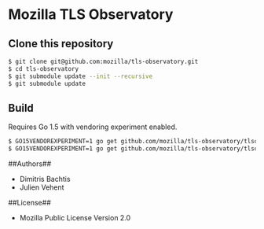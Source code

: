 # Mozilla TLS Observatory

## Clone this repository

```bash
$ git clone git@github.com:mozilla/tls-observatory.git
$ cd tls-observatory
$ git submodule update --init --recursive
$ git submodule update
```

## Build

Requires Go 1.5 with vendoring experiment enabled.

```bash
$ GO15VENDOREXPERIMENT=1 go get github.com/mozilla/tls-observatory/tlsobs-scanner
$ GO15VENDOREXPERIMENT=1 go get github.com/mozilla/tls-observatory/tlsobs-api
```

##Authors##

 * Dimitris Bachtis
 * Julien Vehent

##License##

 * Mozilla Public License Version 2.0
